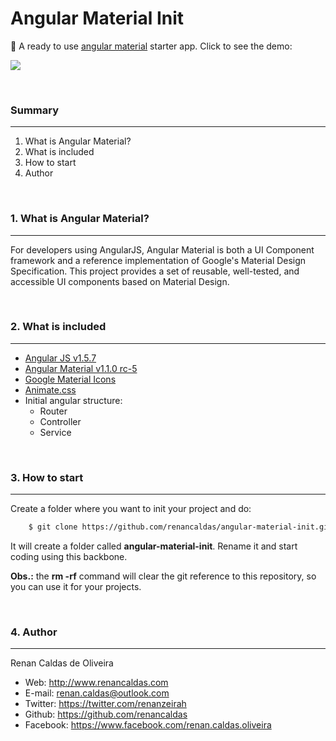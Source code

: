 # Angular Material Init

🚩 A ready to use [angular material](https://material.angularjs.org/latest/) starter app. Click to see the demo:

[![](https://raw.githubusercontent.com/renancaldas/angular-material-init/gh-pages/demo.png)](https://renancaldas.github.io/angular-material-init)

&nbsp;

### Summary
---
1. What is Angular Material?
2. What is included
3. How to start
4. Author

&nbsp;

### 1. What is Angular Material?
---
For developers using AngularJS, Angular Material is both a UI Component framework and a reference implementation of Google's Material Design Specification. This project provides a set of reusable, well-tested, and accessible UI components based on Material Design.

&nbsp;

### 2. What is included
---
- [Angular JS v1.5.7](https://angularjs.org/)
- [Angular Material v1.1.0 rc-5](https://material.angularjs.org/latest/)
- [Google Material Icons](https://design.google.com/icons/)
- [Animate.css](https://daneden.github.io/animate.css/)
- Initial angular structure:
    + Router
    + Controller
    + Service

&nbsp;

### 3. How to start
---
Create a folder where you want to init your project and do:
```sh
    $ git clone https://github.com/renancaldas/angular-material-init.git && rm -rf angular-material-init/.git
```

It will create a folder called **angular-material-init**. Rename it and start coding using this backbone.

**Obs.:** the **rm -rf** command will clear the git reference to this repository, so you can use it for your projects.

&nbsp;

### 4. Author
---
Renan Caldas de Oliveira

- Web: http://www.renancaldas.com
- E-mail: renan.caldas@outlook.com
- Twitter: https://twitter.com/renanzeirah
- Github: https://github.com/renancaldas
- Facebook: https://www.facebook.com/renan.caldas.oliveira